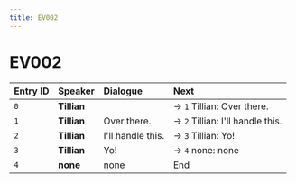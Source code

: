 ```yaml
---
title: EV002
---
```


# EV002


| Entry ID | Speaker | Dialogue | Next |
| :------- | :------ | :------- | :------------ |
| `0` | **Tillian** |  | → `1` Tillian: Over there\. |
| `1` | **Tillian** | Over there\. | → `2` Tillian: I'll handle this\. |
| `2` | **Tillian** | I'll handle this\. | → `3` Tillian: Yo\! |
| `3` | **Tillian** | Yo\! | → `4` none: none |
| `4` | **none** | none | End |
